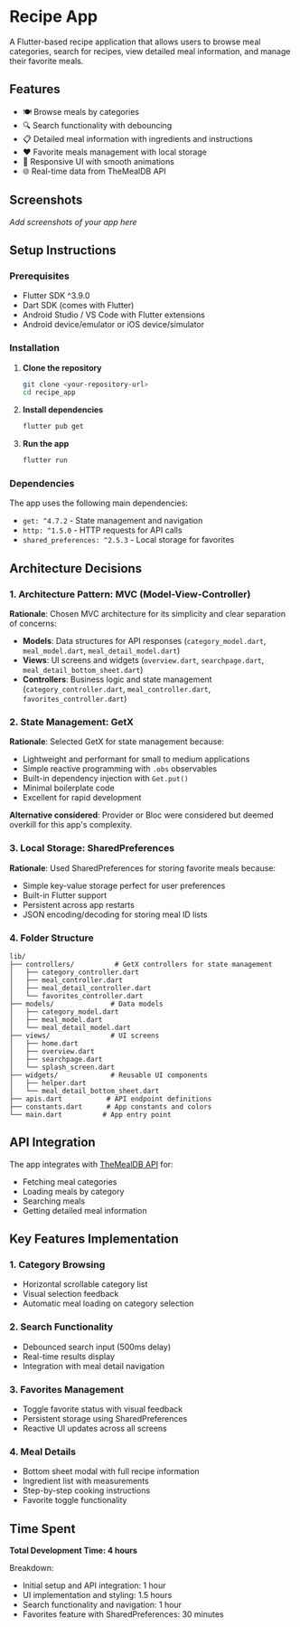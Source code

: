 # Recipe App

A Flutter-based recipe application that allows users to browse meal categories, search for recipes, view detailed meal information, and manage their favorite meals.

## Features

- 🍽️ Browse meals by categories
- 🔍 Search functionality with debouncing
- 📋 Detailed meal information with ingredients and instructions
- ❤️ Favorite meals management with local storage
- 📱 Responsive UI with smooth animations
- 🌐 Real-time data from TheMealDB API

## Screenshots

*Add screenshots of your app here*

## Setup Instructions

### Prerequisites

- Flutter SDK ^3.9.0
- Dart SDK (comes with Flutter)
- Android Studio / VS Code with Flutter extensions
- Android device/emulator or iOS device/simulator

### Installation

1. **Clone the repository**
   ```bash
   git clone <your-repository-url>
   cd recipe_app
   ```

2. **Install dependencies**
   ```bash
   flutter pub get
   ```

3. **Run the app**
   ```bash
   flutter run
   ```

### Dependencies

The app uses the following main dependencies:

- `get: ^4.7.2` - State management and navigation
- `http: ^1.5.0` - HTTP requests for API calls
- `shared_preferences: ^2.5.3` - Local storage for favorites

## Architecture Decisions

### 1. Architecture Pattern: MVC (Model-View-Controller)

**Rationale**: Chosen MVC architecture for its simplicity and clear separation of concerns:
- **Models**: Data structures for API responses (`category_model.dart`, `meal_model.dart`, `meal_detail_model.dart`)
- **Views**: UI screens and widgets (`overview.dart`, `searchpage.dart`, `meal_detail_bottom_sheet.dart`)
- **Controllers**: Business logic and state management (`category_controller.dart`, `meal_controller.dart`, `favorites_controller.dart`)

### 2. State Management: GetX

**Rationale**: Selected GetX for state management because:
- Lightweight and performant for small to medium applications
- Simple reactive programming with `.obs` observables
- Built-in dependency injection with `Get.put()`
- Minimal boilerplate code
- Excellent for rapid development

**Alternative considered**: Provider or Bloc were considered but deemed overkill for this app's complexity.

### 3. Local Storage: SharedPreferences

**Rationale**: Used SharedPreferences for storing favorite meals because:
- Simple key-value storage perfect for user preferences
- Built-in Flutter support
- Persistent across app restarts
- JSON encoding/decoding for storing meal ID lists

### 4. Folder Structure

```
lib/
├── controllers/          # GetX controllers for state management
│   ├── category_controller.dart
│   ├── meal_controller.dart
│   ├── meal_detail_controller.dart
│   └── favorites_controller.dart
├── models/              # Data models
│   ├── category_model.dart
│   ├── meal_model.dart
│   └── meal_detail_model.dart
├── views/               # UI screens
│   ├── home.dart
│   ├── overview.dart
│   ├── searchpage.dart
│   └── splash_screen.dart
├── widgets/             # Reusable UI components
│   ├── helper.dart
│   └── meal_detail_bottom_sheet.dart
├── apis.dart           # API endpoint definitions
├── constants.dart      # App constants and colors
└── main.dart          # App entry point
```


## API Integration

The app integrates with [TheMealDB API](https://www.themealdb.com/api.php) for:
- Fetching meal categories
- Loading meals by category
- Searching meals
- Getting detailed meal information

## Key Features Implementation

### 1. Category Browsing
- Horizontal scrollable category list
- Visual selection feedback
- Automatic meal loading on category selection

### 2. Search Functionality
- Debounced search input (500ms delay)
- Real-time results display
- Integration with meal detail navigation

### 3. Favorites Management
- Toggle favorite status with visual feedback
- Persistent storage using SharedPreferences
- Reactive UI updates across all screens

### 4. Meal Details
- Bottom sheet modal with full recipe information
- Ingredient list with measurements
- Step-by-step cooking instructions
- Favorite toggle functionality

## Time Spent

**Total Development Time: 4 hours**

Breakdown:
- Initial setup and API integration: 1 hour
- UI implementation and styling: 1.5 hours
- Search functionality and navigation: 1 hour
- Favorites feature with SharedPreferences: 30 minutes

